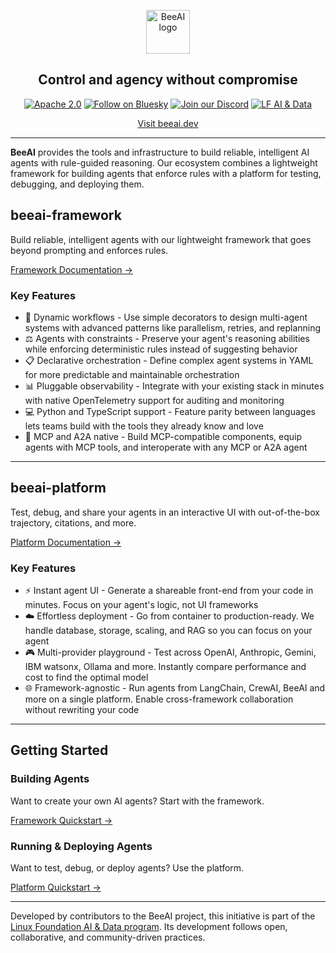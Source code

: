 <p align="center">
  <picture>
    <source media="(prefers-color-scheme: dark)" srcset="BeeAI_lockup_white.svg">
    <source media="(prefers-color-scheme: light)" srcset="BeeAI_lockup_black.svg">
    <img alt="BeeAI logo" height="70">
  </picture>
</p>
<h2 align="center">Control and agency without compromise</h2>

<div align="center">

[![Apache 2.0](https://img.shields.io/badge/Apache%202.0-License-EA7826?style=social&logo=apache)](https://github.com/i-am-bee/beeai-platform?tab=Apache-2.0-1-ov-file#readme)
[![Follow on Bluesky](https://img.shields.io/badge/Follow%20on%20Bluesky-0285FF?style=social&logo=bluesky)](https://bsky.app/profile/beeaiagents.bsky.social)
[![Join our Discord](https://img.shields.io/badge/Join%20our%20Discord-7289DA?style=social&logo=discord)](https://discord.com/invite/NradeA6ZNF)
[![LF AI & Data](https://img.shields.io/badge/LF%20AI%20%26%20Data-0094ff?style=social&logo=linuxfoundation)](https://lfaidata.foundation/projects/)

</div>

<p align="center">
  <a href="https://beeai.dev/">Visit beeai.dev</a>
</p>

---

**BeeAI** provides the tools and infrastructure to build reliable, intelligent AI agents with rule-guided reasoning. Our ecosystem combines a lightweight framework for building agents that enforce rules with a platform for testing, debugging, and deploying them.

## beeai-framework

Build reliable, intelligent agents with our lightweight framework that goes beyond prompting and enforces rules.

[Framework Documentation →](https://framework.beeai.dev)

### Key Features
- 🔀 Dynamic workflows - Use simple decorators to design multi-agent systems with advanced patterns like parallelism, retries, and replanning
- ⚖️ Agents with constraints - Preserve your agent's reasoning abilities while enforcing deterministic rules instead of suggesting behavior
- 📋 Declarative orchestration - Define complex agent systems in YAML for more predictable and maintainable orchestration
- 📊 Pluggable observability - Integrate with your existing stack in minutes with native OpenTelemetry support for auditing and monitoring
- 💻 Python and TypeScript support - Feature parity between languages lets teams build with the tools they already know and love
- 🔌 MCP and A2A native - Build MCP-compatible components, equip agents with MCP tools, and interoperate with any MCP or A2A agent

---

## beeai-platform

Test, debug, and share your agents in an interactive UI with out-of-the-box trajectory, citations, and more.

[Platform Documentation →](https://docs.beeai.dev)

### Key Features
- ⚡ Instant agent UI - Generate a shareable front-end from your code in minutes. Focus on your agent's logic, not UI frameworks
- ☁️ Effortless deployment - Go from container to production-ready. We handle database, storage, scaling, and RAG so you can focus on your agent
- 🎮 Multi-provider playground - Test across OpenAI, Anthropic, Gemini, IBM watsonx, Ollama and more. Instantly compare performance and cost to find the optimal model
- 🌐 Framework-agnostic - Run agents from LangChain, CrewAI, BeeAI and more on a single platform. Enable cross-framework collaboration without rewriting your code

---

## Getting Started

### Building Agents

Want to create your own AI agents? Start with the framework.

[Framework Quickstart →](https://framework.beeai.dev/quickstart)

### Running & Deploying Agents

Want to test, debug, or deploy agents? Use the platform.

[Platform Quickstart →](https://platform.beeai.dev/quickstart)

---

Developed by contributors to the BeeAI project, this initiative is part of the [Linux Foundation AI & Data program](https://lfaidata.foundation/projects/). Its development follows open, collaborative, and community-driven practices.
